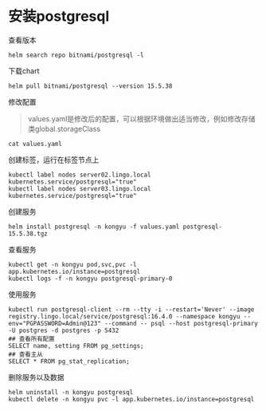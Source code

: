# 安装postgresql

查看版本

```
helm search repo bitnami/postgresql -l
```

下载chart

```
helm pull bitnami/postgresql --version 15.5.38
```

修改配置

> values.yaml是修改后的配置，可以根据环境做出适当修改，例如修改存储类global.storageClass

```
cat values.yaml
```

创建标签，运行在标签节点上

```
kubectl label nodes server02.lingo.local kubernetes.service/postgresql="true"
kubectl label nodes server03.lingo.local kubernetes.service/postgresql="true"
```

创建服务

```shell
helm install postgresql -n kongyu -f values.yaml postgresql-15.5.38.tgz
```

查看服务

```
kubectl get -n kongyu pod,svc,pvc -l app.kubernetes.io/instance=postgresql
kubectl logs -f -n kongyu postgresql-primary-0
```

使用服务

```
kubectl run postgresql-client --rm --tty -i --restart='Never' --image  registry.lingo.local/service/postgresql:16.4.0 --namespace kongyu --env="PGPASSWORD=Admin@123" --command -- psql --host postgresql-primary -U postgres -d postgres -p 5432
## 查看所有配置
SELECT name, setting FROM pg_settings;
## 查看主从
SELECT * FROM pg_stat_replication;
```

删除服务以及数据

```
helm uninstall -n kongyu postgresql
kubectl delete -n kongyu pvc -l app.kubernetes.io/instance=postgresql
```

